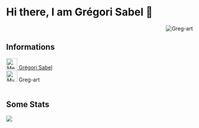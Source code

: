 # Hi there, I am Grégori Sabel 👋

<p align="right"> <img src="https://komarev.com/ghpvc/?username=Greg-art&label=Visualizações&color=blue&style=plastic" alt="Greg-art" /> </p>

## Informations
  

<a href="https://www.linkedin.com/in/gr%C3%A9gori-sabel-7b80901a3/" target="_blank">
  <img alt="Meu Linkedin" width="30px" src="https://cdn.jsdelivr.net/npm/simple-icons@v3/icons/linkedin.svg" />
  Grégori Sabel
</a>
<br/>
<a href="https://github.com/greg-art" target="_blank" style="text-decoration:none">
  <img alt="My Github " width="30px" src="https://cdn.jsdelivr.net/npm/simple-icons@v3/icons/github.svg" />
  Greg-art 
</a>

<br/>
<br/>
  
## Some Stats
<img src="https://github-readme-stats.vercel.app/api?username=Greg-art&&show_icons=true&title_color=DBCBA7&icon_color=DBCBA7&text_color=daf7dc&bg_color=38342B" border=0 style="border:0; text-decoration:none; outline:none">

<!--
<img src="https://github-readme-stats.vercel.app/api?username=Greg-art&&show_icons=true&title_color=000000&icon_color=000000&text_color=E3E3E3&bg_color=DEG,BAA32F,A36E31,BD4839" border=0 style="border:0; text-decoration:none; outline:none">
-->






<!--
**Greg-art/Greg-art** is a ✨ _special_ ✨ repository because its `README.md` (this file) appears on your GitHub profile.

Here are some ideas to get you started:

- 🔭 I’m currently working on ...
- 🌱 I’m currently learning ...
- 👯 I’m looking to collaborate on ...
- 🤔 I’m looking for help with ...
- 💬 Ask me about ...
- 📫 How to reach me: ...
- 😄 Pronouns: ...
- ⚡ Fun fact: ...
-->
